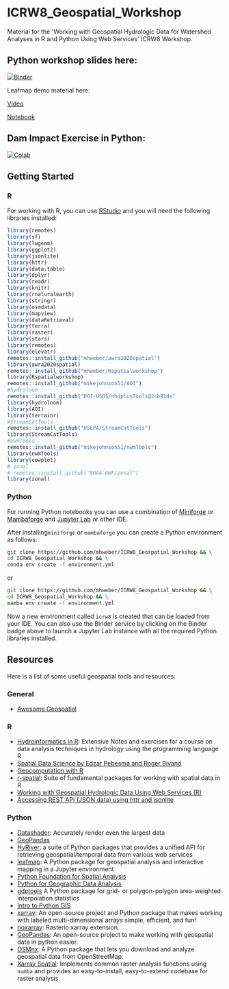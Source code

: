 # ICRW8_Geospatial_Workshop
Material for the 'Working with Geospatial Hydrologic Data for Watershed Analyses in R and Python Using Web Services' ICRW8 Workshop.

## Python workshop slides here:
[![Binder](https://mybinder.org/badge_logo.svg)](https://mybinder.org/v2/gh/mhweber/ICRW8_Geospatial_Workshop/HEAD)

Leafmap demo material here:

[Video](https://youtu.be/RbneXcsN1ak)

[Notebook](https://leafmap.org/workshops/ICRW_2023)


## Dam Impact Exercise in Python:
[![Colab](https://colab.research.google.com/assets/colab-badge.svg)](https://colab.research.google.com/drive/1TcRQn2EixmgMwF9cLSUyYb4UnCeZmPBO?usp=sharing)

## Getting Started

### R
For working with R, you can use [RStudio](https://www.rstudio.com/) and you will need the following libraries installed:

```r
library(remotes)
library(sf)
library(lwgeom)
library(ggplot2)
library(jsonlite)
library(httr)
library(data.table)
library(dplyr)
library(readr)
library(knitr)
library(rnaturalearth)
library(stringr)
library(osmdata)
library(mapview)
library(dataRetrieval)
library(terra)
library(raster)
library(stars)
library(remotes)
library(elevatr)
remotes::install_github("mhweber/awra2020spatial")
library(awra2020spatial)
remotes::install_github("mhweber/Rspatialworkshop")
library(Rspatialworkshop)
remotes::install_github("mikejohnson51/AOI")
#hydroloom
remotes::install_github("DOI-USGS/nhdplusTools@2cb81da"
library(hydroloom)
library(AOI)
library(terrainr)
#StreamCatTools
remotes::install_github("USEPA/StreamCatTools")
library(StreamCatTools)
#nwmTools
remotes::install_github("mikejohnson51/nwmTools")
library(nwmTools)
library(cowplot)
# zonal
# remotes::install_github("NOAA-OWP/zonal")
library(zonal)

```

### Python
For running Python notebooks you can use a combination of
[Miniforge](https://github.com/conda-forge/miniforge) or [Mambaforge](https://github.com/conda-forge/miniforge) and [Jupyter Lab](https://jupyter.org/) or other IDE. 


After installing`miniforge` or `mambaforge` you can create a Python environment as follows:

```bash
git clone https://github.com/mhweber/ICRW8_Geospatial_Workshop && \
cd ICRW8_Geospatial_Workshop && \
conda env create -f environment.yml
```
or

```bash
git clone https://github.com/mhweber/ICRW8_Geospatial_Workshop && \
cd ICRW8_Geospatial_Workshop && \
mamba env create -f environment.yml
```

Now a new environment called `icrw8` is created that can be loaded from your IDE.
You can also use the Binder service by clicking on the Binder badge above to launch a Jupyter Lab instance with all the required Python libraries installed.

## Resources

Here is a list of some useful geospatial tools and resources:

### General
 * [Awesome Geospatial](https://github.com/sacridini/Awesome-Geospatial)

### R
* [Hydroinformatics in R](https://vt-hydroinformatics.github.io/):
    Extensive Notes and exercises for a course on data analysis techniques in hydrology using the programming language R
* [Spatial Data Science by Edzar Pebesma and Roger Bivand](https://r-spatial.org/book/)
* [Geocomputation with R](https://r.geocompx.org/)
* [r-spatial](https://github.com/r-spatial): Suite of fundamental packages for working with spatial data in R
* [Working with Geospatial Hydrologic Data Using Web Services (R)](https://mikejohnson51.github.io/IOW2022_R/slides.html)
* [Accessing REST API (JSON data) using httr and jsonlite](https://rstudio-pubs-static.s3.amazonaws.com/480665_ba2655419209496dbb799f1c7d050673.html)

### Python
* [Datashader](https://datashader.org/):
    Accurately render even the largest data
* [GeoPandas](https://geopandas.org/en/stable/index.html)
* [HyRiver](https://docs.hyriver.io/index.html): a suite of Python packages that provides a unified API for retrieving geospatial/temporal data from various web services
* [leafmap](https://leafmap.org/): A Python package for geospatial analysis and interactive mapping in a Jupyter environment
* [Python Foundation for Spatial Analysis](https://courses.spatialthoughts.com/python-foundation.html)
* [Python for Geographic Data Analysis](https://pythongis.org/index.html)
* [gdptools](https://gdptools.readthedocs.io/en/latest/) A Python package for grid- or polygon-polygon area-weighted interpolation statistics
* [Intro to Python GIS](https://automating-gis-processes.github.io/CSC18/lessons/L2/geopandas-basics.html)
* [xarray](https://xarray.pydata.org/en/stable/): An open-source project and Python package that makes working with labeled multi-dimensional
    arrays simple, efficient, and fun!
* [rioxarray](https://corteva.github.io/rioxarray/stable/index.html): Rasterio xarray extension.
* [GeoPandas](https://geopandas.org/en/stable/):
    An open-source project to make working with geospatial data in python easier.
* [OSMnx](https://github.com/gboeing/osmnx): A Python package that lets you download and analyze geospatial data from OpenStreetMap.
* [Xarray Spatial](https://xarray-spatial.org/master/index.html): Implements common raster analysis functions using `numba` and provides an easy-to-install, easy-to-extend codebase for raster analysis.
